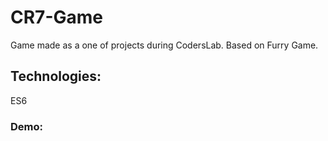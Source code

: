 # CR7-Game
Game made as a one of projects during CodersLab. Based on Furry Game. 
## Technologies: 
ES6
### Demo:

